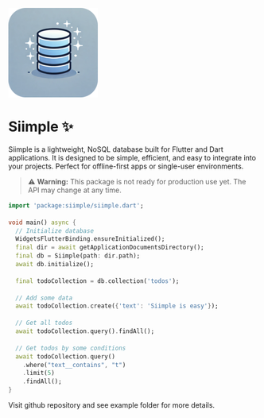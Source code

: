 
![Siimple Logo](assets/siimple-logo-x180.png)


# Siimple ✨

Siimple is a lightweight, NoSQL database built for Flutter and Dart applications. It is designed to be simple, efficient, and easy to integrate into your projects. Perfect for offline-first apps or single-user environments.

> ⚠️ **Warning:** This package is not ready for production use yet. The API may change at any time.


```dart
import 'package:siimple/siimple.dart';

void main() async {
  // Initialize database
  WidgetsFlutterBinding.ensureInitialized();
  final dir = await getApplicationDocumentsDirectory();
  final db = Siimple(path: dir.path);
  await db.initialize();
  
  final todoCollection = db.collection('todos');

  // Add some data
  await todoCollection.create({'text': 'Siimple is easy'});

  // Get all todos
  await todoCollection.query().findAll();

  // Get todos by some conditions
  await todoCollection.query()
    .where("text__contains", "t")
    .limit(5)
    .findAll();
}
```

Visit github repository and see example folder for more details.